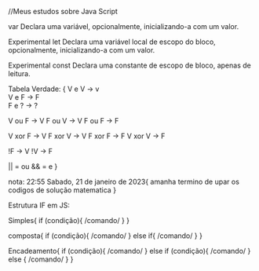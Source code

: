 //Meus estudos sobre Java Script


var
Declara uma variável, opcionalmente, inicializando-a com um valor.

Experimental let
Declara uma variável local de escopo do bloco, opcionalmente, inicializando-a com um valor.

Experimental const
Declara uma constante de escopo de bloco, apenas de leitura.


Tabela Verdade: {
 V e V -> v          
 V e F -> F            
 F e ? -> ?
 
 V ou F -> V
 F ou V -> V
 F ou F -> F

 V xor F -> V 
 F xor V -> V
 F xor F -> F
 V xor V -> F

 !F -> V
 !V -> F

 || = ou
 && = e
}

nota: 22:55 Sabado, 21 de janeiro de 2023{
    amanha termino de upar os codigos de solução matematica
}

Estrutura IF em JS:

Simples{
    if (condição){
        /comando/
    }
}

composta{
    if (condição){
        /comando/
    } else if{
        /comando/
    }
}

Encadeamento{
    if (condição){
        /comando/
    } else if (condição){
        /comando/
    } else {
        /comando/
    }
}